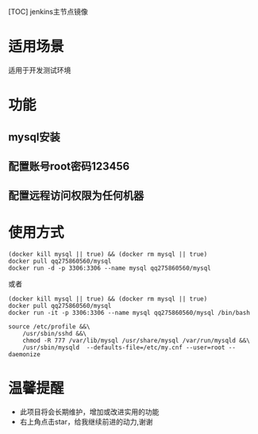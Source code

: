 [TOC]
jenkins主节点镜像

# 适用场景
适用于开发测试环境

# 功能
## mysql安装
## 配置账号root密码123456
## 配置远程访问权限为任何机器

# 使用方式
```
(docker kill mysql || true) && (docker rm mysql || true) 
docker pull qq275860560/mysql
docker run -d -p 3306:3306 --name mysql qq275860560/mysql 

```

或者

```
(docker kill mysql || true) && (docker rm mysql || true) 
docker pull qq275860560/mysql
docker run -it -p 3306:3306 --name mysql qq275860560/mysql /bin/bash

source /etc/profile &&\
    /usr/sbin/sshd &&\
    chmod -R 777 /var/lib/mysql /usr/share/mysql /var/run/mysqld &&\
    /usr/sbin/mysqld  --defaults-file=/etc/my.cnf --user=root --daemonize 	

```

# 温馨提醒

* 此项目将会长期维护，增加或改进实用的功能
* 右上角点击star，给我继续前进的动力,谢谢